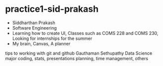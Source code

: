 # practice1-sid-prakash

- Siddharthan Prakash
- Software Engineering
- Learning how to create UI, Classes such as COMS 228 and COMS 230, Looking for internships for the summer
- My brain, Canvas, A planner

tips to working with git and github Gauthaman Sethupathy Data Science major coding, stats, presentations planning, time management, others

